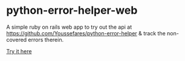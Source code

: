 # python-error-helper-web
A simple ruby on rails web app to try out the api at https://github.com/Youssefares/python-error-helper &amp; track the non-covered errors therein.

[Try it here](https://stormy-chamber-12370.herokuapp.com/)
